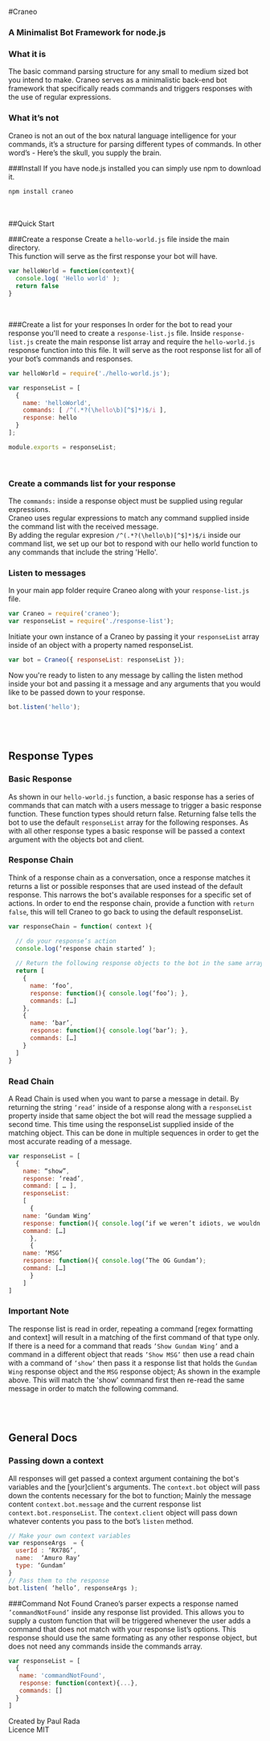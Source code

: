 #Craneo
### A Minimalist Bot Framework for node.js

### What it is
The basic command parsing structure for any small to medium sized bot you intend to make.
Craneo serves as a minimalistic back-end bot framework that specifically reads commands and triggers responses with the use of regular expressions. 

### What it’s not
Craneo is not an out of the box natural language intelligence for your commands, it’s a structure for parsing different types of commands. In other word’s - Here’s the skull, you supply the brain.


###Install
If you have node.js installed you can simply use npm to download it.
```bash 
npm install craneo
```

</br></br>
##Quick Start

###Create a response
Create a `hello-world.js` file inside the main directory.</br>
This function will serve as the first response your bot will have.
```js
var helloWorld = function(context){ 
  console.log( 'Hello world' );
  return false
}
```
</br>

###Create a list for your responses
In order for the bot to read your response you'll need to create a `response-list.js` file.
Inside `response-list.js` create the main response list array and require the `hello-world.js` response function into this file. It will serve as the root response list for all of your bot’s commands and responses.  
```js
var helloWorld = require('./hello-world.js');

var responseList = [
  {
    name: 'helloWorld',
    commands: [ /^(.*?(\hello\b)[^$]*)$/i ],
    response: hello
  }
]; 

module.exports = responseList;
```
</br>

### Create a commands list for your response
The `commands:` inside a response object must be supplied using regular expressions. </br>Craneo uses regular expressions to match any command supplied inside the command list with the received message.
</br> By adding the regular expresion `/^(.*?(\hello\b)[^$]*)$/i` inside our command list, we set up our bot to respond with our hello world function to any commands that include the string 'Hello'.

### Listen to messages
In your main app folder require Craneo along with your `response-list.js` file.
```js
var Craneo = require('craneo');
var responseList = require('./response-list');
```
Initiate your own instance of a Craneo by passing it your `responseList` array inside of an object with a property named responseList. 
```js
var bot = Craneo({ responseList: responseList }); 
```
Now you're ready to listen to any message by calling the listen method inside your bot and passing it a message and any arguments that you would like to be passed down to your response.
```js
bot.listen('hello');
```

</br></br>
## Response Types

### Basic Response
As shown in our `hello-world.js` function, a basic response has a series of commands that can match with a users message to trigger a basic response function. These function types should return false. Returning false tells the bot to use the default `responseList` array for the following responses. As with all other response types a basic response will be passed a context argument with the objects bot and client.

### Response Chain
Think of a response chain as a conversation, once a response matches it returns a list or possible responses that are used instead of the default response.  This narrows the bot's available responses for a specific set of actions.  In order to end the response chain, provide a function with `return false`, this will tell Craneo to go back to using the default responseList.
```js
var responseChain = function( context ){ 

  // do your response’s action
  console.log(‘response chain started’ ); 
  
  // Return the following response objects to the bot in the same array format as the response list
  return [
    { 
      name: ‘foo’,
      response: function(){ console.log(‘foo’); }, 
      commands: […]
    },
    { 
      name: ‘bar’,
      response: function(){ console.log(‘bar’); }, 
      commands: […]
    }
  ]
} 
```

### Read Chain
A Read Chain is used when you want to parse a message in detail. By returning the string `’read’` inside of a response along with a `responseList` property inside that same object the bot will read the message supplied a second time. This time using the responseList supplied inside of the matching object. This can be done in multiple sequences in order to get the most accurate reading of a message. 


```js 
var responseList = [
  {
    name: “show”,
    response: ‘read’, 
    command: [ … ],
    responseList: 
    [ 
      { 
	name: ‘Gundam Wing’
	response: function(){ console.log(‘if we weren’t idiots, we wouldn’t be soldiers.’); },
	command: […]
      },
      { 
	name: ‘MSG’
	response: function(){ console.log(’The OG Gundam’); 
	command: […]
      }
    ]
]
```
### Important Note
The response list is read in order, repeating a command [regex formatting and context] will result in a matching of the first command of that type only. If there is a need for a command that reads `’Show Gundam Wing’` and a command in a different object that reads `’Show MSG’` then use a read chain with a command of `’show’` then pass it a response list that holds the `Gundam Wing` response object and the `MSG` response object; As shown in the example above. This will match the 'show' command first then re-read the same message in order to match the following command.


</br></br>
## General Docs
### Passing down a context
All responses will get passed a context argument containing the bot's variables and the [your]client's arguments. The `context.bot` object will pass down the contents necessary for the bot to function; Mainly the message content `context.bot.message` and the current response list `context.bot.responseList`.  The `context.client` object will pass down whatever contents you pass to the bot’s `listen` method.
```js
// Make your own context variables
var responseArgs  = {
  userId : ‘RX78G’, 
  name:  ‘Amuro Ray’
  type: ‘Gundam’
}
// Pass them to the response
bot.listen( ‘hello’, responseArgs );
```

###Command Not Found
Craneo’s parser expects a response named `’commandNotFound’` inside any response list provided. This allows you to supply a custom function that will be triggered whenever the user adds a command that does not match with your response list’s options. This response should use the same formating as any other response object, but does not need any commands inside the commands array. 

```js
var responseList = [ 
  { 
   name: 'commandNotFound',
   response: function(context){...},
   commands: []
  } 
]
```


Created by Paul Rada </br>
Licence MIT
